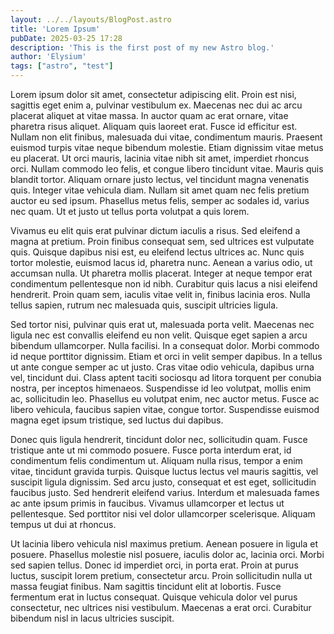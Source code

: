 ```yaml
---
layout: ../../layouts/BlogPost.astro
title: 'Lorem Ipsum'
pubDate: 2025-03-25 17:28
description: 'This is the first post of my new Astro blog.'
author: 'Elysium'
tags: ["astro", "test"]
---
```


Lorem ipsum dolor sit amet, consectetur adipiscing elit. Proin est nisi, sagittis eget enim a, pulvinar vestibulum ex. Maecenas nec dui ac arcu placerat aliquet at vitae massa. In auctor quam ac erat ornare, vitae pharetra risus aliquet. Aliquam quis laoreet erat. Fusce id efficitur est. Nullam non elit finibus, malesuada dui vitae, condimentum mauris. Praesent euismod turpis vitae neque bibendum molestie. Etiam dignissim vitae metus eu placerat. Ut orci mauris, lacinia vitae nibh sit amet, imperdiet rhoncus orci. Nullam commodo leo felis, et congue libero tincidunt vitae. Mauris quis blandit tortor. Aliquam ornare justo lectus, vel tincidunt magna venenatis quis. Integer vitae vehicula diam. Nullam sit amet quam nec felis pretium auctor eu sed ipsum. Phasellus metus felis, semper ac sodales id, varius nec quam. Ut et justo ut tellus porta volutpat a quis lorem.

Vivamus eu elit quis erat pulvinar dictum iaculis a risus. Sed eleifend a magna at pretium. Proin finibus consequat sem, sed ultrices est vulputate quis. Quisque dapibus nisi est, eu eleifend lectus ultrices ac. Nunc quis tortor molestie, euismod lacus id, pharetra nunc. Aenean a varius odio, ut accumsan nulla. Ut pharetra mollis placerat. Integer at neque tempor erat condimentum pellentesque non id nibh. Curabitur quis lacus a nisi eleifend hendrerit. Proin quam sem, iaculis vitae velit in, finibus lacinia eros. Nulla tellus sapien, rutrum nec malesuada quis, suscipit ultricies ligula.

Sed tortor nisi, pulvinar quis erat ut, malesuada porta velit. Maecenas nec ligula nec est convallis eleifend eu non velit. Quisque eget sapien a arcu bibendum ullamcorper. Nulla facilisi. In a consequat dolor. Morbi commodo id neque porttitor dignissim. Etiam et orci in velit semper dapibus. In a tellus ut ante congue semper ac ut justo. Cras vitae odio vehicula, dapibus urna vel, tincidunt dui. Class aptent taciti sociosqu ad litora torquent per conubia nostra, per inceptos himenaeos. Suspendisse id leo volutpat, mollis enim ac, sollicitudin leo. Phasellus eu volutpat enim, nec auctor metus. Fusce ac libero vehicula, faucibus sapien vitae, congue tortor. Suspendisse euismod magna eget ipsum tristique, sed luctus dui dapibus.

Donec quis ligula hendrerit, tincidunt dolor nec, sollicitudin quam. Fusce tristique ante ut mi commodo posuere. Fusce porta interdum erat, id condimentum felis condimentum ut. Aliquam nulla risus, tempor a enim vitae, tincidunt gravida turpis. Quisque luctus lectus vel mauris sagittis, vel suscipit ligula dignissim. Sed arcu justo, consequat et est eget, sollicitudin faucibus justo. Sed hendrerit eleifend varius. Interdum et malesuada fames ac ante ipsum primis in faucibus. Vivamus ullamcorper et lectus ut pellentesque. Sed porttitor nisi vel dolor ullamcorper scelerisque. Aliquam tempus ut dui at rhoncus.

Ut lacinia libero vehicula nisl maximus pretium. Aenean posuere in ligula et posuere. Phasellus molestie nisl posuere, iaculis dolor ac, lacinia orci. Morbi sed sapien tellus. Donec id imperdiet orci, in porta erat. Proin at purus luctus, suscipit lorem pretium, consectetur arcu. Proin sollicitudin nulla ut massa feugiat finibus. Nam sagittis tincidunt elit at lobortis. Fusce fermentum erat in luctus consequat. Quisque vehicula dolor vel purus consectetur, nec ultrices nisi vestibulum. Maecenas a erat orci. Curabitur bibendum nisl in lacus ultricies suscipit. 

